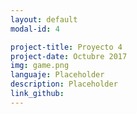 ```yaml
---
layout: default
modal-id: 4

project-title: Proyecto 4
project-date: Octubre 2017
img: game.png
languaje: Placeholder
description: Placeholder
link_github:
---
```

